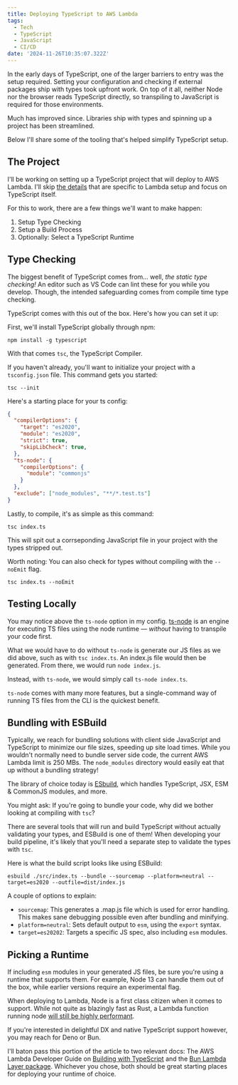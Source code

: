 ```yaml
---
title: Deploying TypeScript to AWS Lambda
tags:
  - Tech
  - TypeScript
  - JavaScript
  - CI/CD
date: '2024-11-26T10:35:07.322Z'
---
```


In the early days of TypeScript, one of the larger barriers to entry was the setup required. Setting your configuration and checking if external packages ship with types took upfront work. On top of it all, neither Node nor the browser reads TypeScript directly, so transpiling to JavaScript is required for those environments. 

Much has improved since. Libraries ship with types and spinning up a project has been streamlined. 

Below I'll share some of the tooling that's helped simplify TypeScript setup.

## The Project

I'll be working on setting up a TypeScript project that will deploy to AWS Lambda. I'll skip [the details](/stepfunctionconcurrency) that are specific to Lambda setup and focus on TypeScript itself.

For this to work, there are a few things we'll want to make happen:

1. Setup Type Checking
2. Setup a Build Process
3. Optionally: Select a TypeScript Runtime

## Type Checking

The biggest benefit of TypeScript comes from... well, _the static type checking!_ An editor such as VS Code can lint these for you while you develop. Though, the intended safeguarding comes from compile time type checking.

TypeScript comes with this out of the box. Here's how you can set it up:

First, we'll install TypeScript globally through npm:

```
npm install -g typescript
```

With that comes `tsc`, the TypeScript Compiler. 

If you haven't already, you'll want to initialize your project with a `tsconfig.json` file. This command gets you started:

```
tsc --init
```

Here's a starting place for your ts config:

```JSON
{
  "compilerOptions": {
    "target": "es2020",
    "module": "es2020",
    "strict": true,
    "skipLibCheck": true,
  },
  "ts-node": {
    "compilerOptions": {
      "module": "commonjs"
    }
  },
  "exclude": ["node_modules", "**/*.test.ts"]
}

```

Lastly, to compile, it's as simple as this command:

```
tsc index.ts
```

This will spit out a corrseponding JavaScript file in your project with the types stripped out.

Worth noting: You can also check for types without compiling with the `--noEmit` flag.

```
tsc index.ts --noEmit
```


## Testing Locally

You may notice above the `ts-node` option in my config. [ts-node](https://github.com/TypeStrong/ts-node) is an engine for executing TS files using the node runtime — _without_ having to transpile your code first.

What we would have to do without `ts-node` is generate our JS files as we did above, such as with `tsc index.ts`. An index.js file would then be generated. From there, we would run `node index.js`.

Instead, with `ts-node`, we would simply call `ts-node index.ts`. 

`ts-node` comes with many more features, but a single-command way of running TS files from the CLI is the quickest benefit.


## Bundling with ESBuild

Typically, we reach for bundling solutions with client side JavaScript and TypeScript to minimize our file sizes, speeding up site load times. While you wouldn't normally need to bundle server side code, the current AWS Lambda limit is 250 MBs. The `node_modules` directory would easily eat that up without a bundling strategy!

The library of choice today is [ESbuild](https://esbuild.github.io/), which handles TypeScript, JSX, ESM & CommonJS modules, and more.

You might ask: If you're going to bundle your code, why did we bother looking at compiling with `tsc`?

There are several tools that will run and build TypeScript without actually validating your types, and ESBuild is one of them! When developing your build pipeline, it's likely that you'll need a separate step to validate the types with `tsc`.

Here is what the build script looks like using ESBuild:

```
esbuild ./src/index.ts --bundle --sourcemap --platform=neutral --target=es2020 --outfile=dist/index.js
```
A couple of options to explain:

- `sourcemap`: This generates a .map.js file which is used for error handling. This makes sane debugging possible even after bundling and minifying.
- `platform=neutral`: Sets default output to `esm`, using the `export` syntax.
- `target=es20202`: Targets a specific JS spec, also including `esm` modules.

## Picking a Runtime

If including `esm` modules in your generated JS files, be sure you're using a runtime that supports them. For example, Node 13 can handle them out of the box, while earlier versions require an experimental flag.

When deploying to Lambda, Node is a first class citizen when it comes to support. While not quite as blazingly fast as Rust, a Lambda function running node [will still be highly performant](https://maxday.github.io/lambda-perf/).

If you're interested in delightful DX and native TypeScript support however, you may reach for Deno or Bun. 

I'll baton pass this portion of the article to two relevant docs: The AWS Lambda Developer Guide on [Building with TypeScript](https://docs.aws.amazon.com/lambda/latest/dg/lambda-typescript.html) and the [Bun Lambda Layer package](https://github.com/oven-sh/bun/blob/main/packages/bun-lambda/README.md). Whichever you chose, both should be great starting places for deploying your runtime of choice.